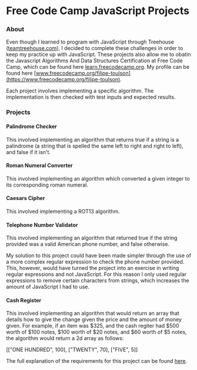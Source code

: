 # Free Code Camp JavaScript Projects
### About
Even though I learned to program with JavaScript through Treehouse ([teamtreehouse.com](https://teamtreehouse.com/)), I decided to complete these challenges in order to keep my practice up with JavaScript. These projects also allow me to obatin the Javascript Algorithms And Data Structures Certification at Free Code Camp, which can be found here [learn.freecodecamp.org](https://learn.freecodecamp.org/). My profile can be found here 
[www.freecodecamp.org/filipe-toulson](https://www.freecodecamp.org/filipe-toulson).

Each project involves implementing a specific algorithm. The implementation is then checked with test inputs and expected
results.

### Projects
#### Palindrome Checker
This involved implementing an algorithm that returns true if a string is a palindrome (a string that is spelled the same left
to right and right to left), and false if it isn't.

#### Roman Numeral Converter
This involved implementing an algorithm which converted a given integer to its corresponding roman numeral.

#### Caesars Cipher
This involved implementing a ROT13 algorithm.

#### Telephone Number Validator
This involved implementing an algorithm that returned true if the string provided was a valid American phone number, and false
otherwise.

My solution to this project could have been made simpler through the use of a more complex regular expression to check the phone number provided. This, however, would have turned the project into an exercise in writing regular expressions and not
JavaScript. For this reason I only used regular expressions to remove certain characters from strings, which increases
the amount of JavaScript I had to use.

#### Cash Register
This involved implementing an algorithm that would return an array that details how to give the change given the price and the
amount of money given. For example, if an item was $325, and the cash regiter had $500 worth of $100 notes, $100 worth of $20
notes, and $60 worth of $5 notes, the algorithm would return a 2d array as follows:

\[\["ONE HUNDRED", 100], \["TWENTY", 70], \["FIVE", 5]]

The full explanation of the requirements for this project can be found [here](https://learn.freecodecamp.org/javascript-algorithms-and-data-structures/javascript-algorithms-and-data-structures-projects/cash-register).
